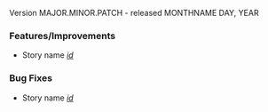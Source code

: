 Version MAJOR.MINOR.PATCH - released MONTHNAME DAY, YEAR

### Features/Improvements
- Story name [_id_](https://www.pivotaltracker.com/story/show/_id_)

### Bug Fixes
- Story name [_id_](https://www.pivotaltracker.com/story/show/_id_)
